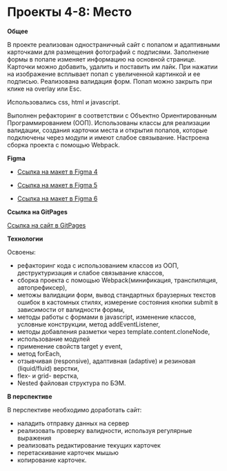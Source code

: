 # Проекты 4-8: Место

**Общее**

В проекте реализован одностраничный сайт с попапом и адаптивными 
карточками для размещения фотографий с подписями. Заполнение формы 
в попапе изменяет информацию на основной странице. Карточки можно добавить,
удалить и поставить им лайк. При нажатии на изображение всплывает попап с 
увеличенной картинкой и ее подписью. Реализована валидация форм. Попап можно 
закрыть при клике на overlay или Esc.

Использовались css, html и javascript.

Выполнен рефакторинг в соответствии с Объектно Ориентированным Программированием (ООП). 
Использованы классы для реализации валидации, создания карточки места и открытия попапов, которые 
подключены через модули и имеют слабое связывание. Настроена сборка проекта с помощью Webpack.

**Figma**

* [Ссылка на макет в Figma 4](https://www.figma.com/file/StZjf8HnoeLdiXS7dYrLAh/JavaScript.-Sprint-4)

* [Ссылка на макет в Figma 5](https://www.figma.com/file/nlYpT4VhFiwimn2YlncrcF/JavaScript.-Sprint-5?node-id=0%3A1)

* [Ссылка на макет в Figma 6](https://www.figma.com/file/XNaGNEZD5NEjeyJzAT4gMb/JavaScript.-Sprint-6?node-id=0%3A1) 


**Ссылка на GitPages**

[Ссылка на сайт в GitPages](https://dianadomino24.github.io/mesto/)

**Технологии**

Освоены:

* рефакторинг кода с использованием классов из ООП,
деструктуризация и слабое связывание классов,
* сборка проекта с помощью Webpack(минификация, транспиляция, автопрефиксер),
* метожы валидации форм, вывод стандартных браузерных текстов ошибок в кастомных стилях,
измерение состояния кнопки submit в зависимости от валидности формы,
* методы работы с формами в javascript, изменение классов, 
условные конструкции, метод addEventListener,
* методы добавления разметки через template.content.cloneNode,
* использование модулей 
* применение свойств target у event,
* метод forEach,
* отзывчивая (responsive), адаптивная (adaptive) и
резиновая (liquid/fluid) верстки,
* flex- и grid- верстка,
* Nested файловая структура по БЭМ.

**В перспективе**

В перспективе необходимо доработать сайт: 

* наладить отправку данных на сервер
* реализовать проверку валидности, используя регулярные выражения
* реализовать редактирование текущих карточек
* перетаскивание карточек мышью
* копирование карточек.
